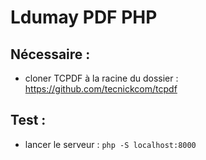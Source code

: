 # Ldumay PDF PHP

## Nécessaire :

- cloner TCPDF à la racine du dossier : https://github.com/tecnickcom/tcpdf

## Test :

- lancer le serveur : `php -S localhost:8000`
